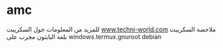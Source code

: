 # amc
للمزيد من المعلومات حول السكريبت 
www.techni-world.com
ملاحضة السكريبت بلغة البايثون مجرب على 
windows.termux.gnuroot debian
